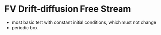 # FV Drift-diffusion Free Stream
- most basic test with constant initial conditions, which must not change
- periodic box
